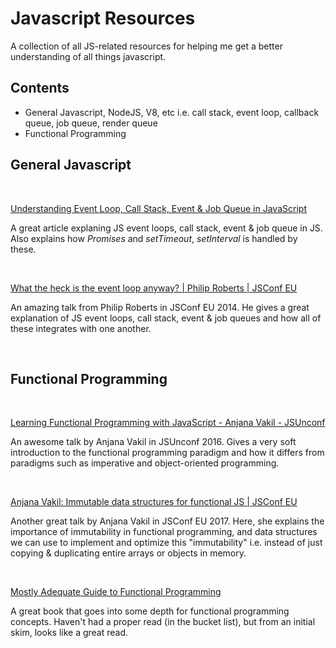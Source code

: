 # Javascript Resources

A collection of all JS-related resources for helping me get a better understanding of all things javascript.

## Contents

- General Javascript, NodeJS, V8, etc i.e. call stack, event loop, callback queue, job queue, render queue
- Functional Programming

## General Javascript

<br/>

[Understanding Event Loop, Call Stack, Event & Job Queue in JavaScript](https://medium.com/@Rahulx1/understanding-event-loop-call-stack-event-job-queue-in-javascript-63dcd2c71ecd)

A great article explaning JS event loops, call stack, event & job queue in JS. Also explains how *Promises* and *setTimeout*, *setInterval* is handled by these.

<br/>

[What the heck is the event loop anyway? | Philip Roberts | JSConf EU](https://www.youtube.com/watch?v=8aGhZQkoFbQ&ab_channel=JSConf)

An amazing talk from Philip Roberts in JSConf EU 2014. He gives a great explanation of JS event loops, call stack, event & job queues and how all of these integrates with one another.

<br/>

## Functional Programming

<br/>

[Learning Functional Programming with JavaScript - Anjana Vakil - JSUnconf](https://www.youtube.com/watch?v=e-5obm1G_FY&ab_channel=JSConfJSConf)

An awesome talk by Anjana Vakil in JSUnconf 2016. Gives a very soft introduction to the functional programming paradigm and how it differs from paradigms such as imperative and object-oriented programming.

<br/>

[Anjana Vakil: Immutable data structures for functional JS | JSConf EU](https://www.youtube.com/watch?v=Wo0qiGPSV-s&ab_channel=JSConfJSConf)

Another great talk by Anjana Vakil in JSConf EU 2017. Here, she explains the importance of immutability in functional programming, and data structures we can use to implement and optimize this "immutability" i.e. instead of just copying & duplicating entire arrays or objects in memory.

<br/>

[Mostly Adequate Guide to Functional Programming](https://mostly-adequate.gitbook.io/mostly-adequate-guide/)

A great book that goes into some depth for functional programming concepts. Haven't had a proper read (in the bucket list), but from an initial skim, looks like a great read.
